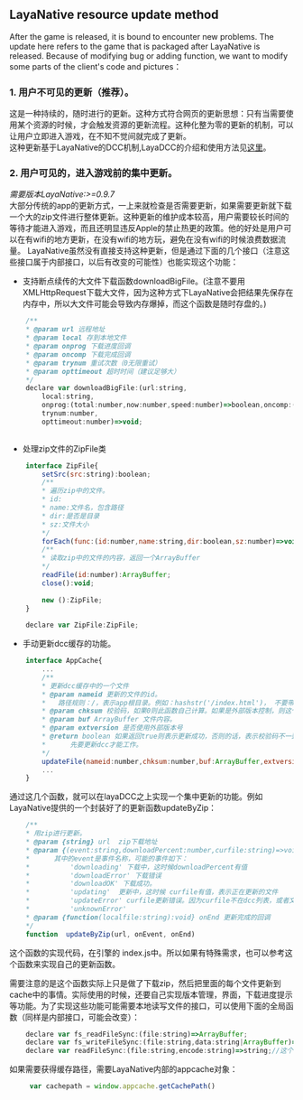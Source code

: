## LayaNative resource update method
After the game is released, it is bound to encounter new problems. The update here refers to the game that is packaged after LayaNative is released. Because of modifying bug or adding function, we want to modify some parts of the client's code and pictures：  

### 1. 用户不可见的更新（推荐）。  

这是一种持续的，随时进行的更新。这种方式符合网页的更新思想：只有当需要使用某个资源的时候，才会触发资源的更新流程。这种化整为零的更新的机制，可以让用户立即进入游戏，在不知不觉间就完成了更新。  
这种更新基于LayaNative的DCC机制,LayaDCC的介绍和使用方法见[这里](
https://github.com/layabox/layaair-doc/tree/master/Chinese/LayaNative/LayaDcc_Tool)。

### 2. 用户可见的，进入游戏前的集中更新。  

*需要版本LayaNative:>=0.9.7*  
大部分传统的app的更新方式，一上来就检查是否需要更新，如果需要更新就下载一个大的zip文件进行整体更新。这种更新的维护成本较高，用户需要较长时间的等待才能进入游戏，而且还明显违反Apple的禁止热更的政策。他的好处是用户可以在有wifi的地方更新，在没有wifi的地方玩，避免在没有wifi的时候浪费数据流量。
LayaNative虽然没有直接支持这种更新，但是通过下面的几个接口（注意这些接口属于内部接口，以后有改变的可能性）也能实现这个功能：  
* 支持断点续传的大文件下载函数downloadBigFile。(注意不要用XMLHttpRequest下载大文件，因为这种方式下LayaNative会把结果先保存在内存中，所以大文件可能会导致内存爆掉，而这个函数是随时存盘的。)   

```javascript
    /**
    * @param url 远程地址
    * @param local 存到本地文件
    * @param onprog 下载进度回调
    * @param oncomp 下载完成回调
    * @param trynum 重试次数（0无限重试） 
    * @param opttimeout 超时时间（建议足够大）
    */
    declare var downloadBigFile:(url:string,
        local:string,
        onprog:(total:number,now:number,speed:number)=>boolean,oncomp:(curlret:number, httpret:number)=>void,
        trynum:number,
        opttimeout:number)=>void;
    
```
* 处理zip文件的ZipFile类

```javascript
    interface ZipFile{
        setSrc(src:string):boolean;
        /**
        * 遍历zip中的文件。
        * id:
        * name:文件名，包含路径
        * dir:是否是目录
        * sz:文件大小
        */
        forEach(func:(id:number,name:string,dir:boolean,sz:number)=>void):void;
        /**
        * 读取zip中的文件的内容，返回一个ArrayBuffer
        */
        readFile(id:number):ArrayBuffer;
        close():void;
        
        new ():ZipFile;
    }
    
    declare var ZipFile:ZipFile;    
```
* 手动更新dcc缓存的功能。  

```javascript
    interface AppCache{
        ...
        /**
        * 更新dcc缓存中的一个文件
        * @param nameid 更新的文件的id。
        *   路径规则：/，表示app根目录。例如：hashstr('/index.html')， 不要带参数，如果带参数的话-- hashstr('/aa/bb.html?ff=2') 会导致谁也找不到这个文件
        * @param chksum 校验码，如果0则此函数自己计算。如果是外部版本控制，则这个是hashstr后的版本号。
        * @param buf ArrayBuffer 文件内容。
        * @param extversion 是否使用外部版本号
        * @return boolean 如果返回true则表示更新成功，否则的话，表示校验码不一致，即
        *      先要更新dcc才能工作。
        */
        updateFile(nameid:number,chksum:number,buf:ArrayBuffer,extversion:boolean):boolean;        
        ...
    }
```

通过这几个函数，就可以在layaDCC之上实现一个集中更新的功能。例如LayaNative提供的一个封装好了的更新函数updateByZip：
    
```javascript
    /**
    * 用zip进行更新。
    * @param {string} url  zip下载地址
    * @param {(event:string,downloadPercent:number,curfile:string)=>void} onEvent  事件的回调。
    *      其中的event是事件名称，可能的事件如下：
    *          'downloading' 下载中，这时候downloadPercent有值
    *          'downloadError' 下载错误
    *          'downloadOK' 下载成功。
    *          'updating'  更新中，这时候 curfile有值，表示正在更新的文件
    *          'updateError' curfile更新错误。因为curfile不在dcc列表，或者文件内容与dcc内容不一致。少量更新错误可以忽略，因为在实际使用的时候还是会下载
    *          'unknownError' 
    * @param {function(localfile:string):void} onEnd 更新完成的回调
    */
    function  updateByZip(url, onEvent, onEnd)
```
这个函数的实现代码，在引擎的 index.js中。所以如果有特殊需求，也可以参考这个函数来实现自己的更新函数。
    
需要注意的是这个函数实际上只是做了下载zip，然后把里面的每个文件更新到cache中的事情。实际使用的时候，还要自己实现版本管理，界面，下载进度提示等功能。为了实现这些功能可能需要本地读写文件的接口，可以使用下面的全局函数（同样是内部接口，可能会改变）：
    
```javascript
    declare var fs_readFileSync:(file:string)=>ArrayBuffer;    
    declare var fs_writeFileSync:(file:string,data:string|ArrayBuffer)=>boolean;
    declare var readFileSync:(file:string,encode:string)=>string;//这个直接返回字符串。
```    
如果需要获得缓存路径，需要LayaNative内部的appcache对象：
    
```javascript
     var cachepath = window.appcache.getCachePath()
```
